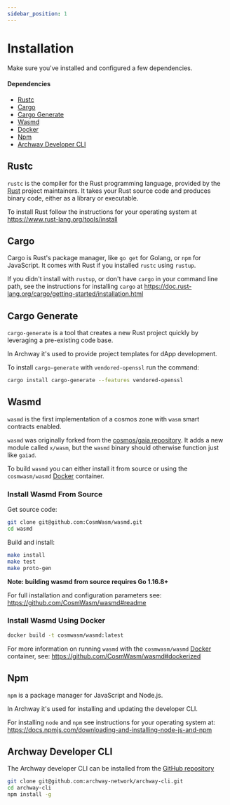 ```yaml
---
sidebar_position: 1
---
```


# Installation

Make sure you've installed and configured a few dependencies.

#### Dependencies

- [Rustc](https://www.rust-lang.org/tools/install "Install Rust")
- [Cargo](https://doc.rust-lang.org/cargo/getting-started/installation.html "Install Cargo")
- [Cargo Generate](https://crates.io/crates/cargo-generate "Install Cargo Generate")
- [Wasmd](https://github.com/CosmWasm/wasmd "Install Wasmd")
- [Docker](https://docs.docker.com/get-docker "Install Docker")
- [Npm](https://docs.npmjs.com/downloading-and-installing-node-js-and-npm "Install Node.js and NPM")
- [Archway Developer CLI](https://github.com/archway-network/archway-cli "Install develolper CLI")

## Rustc

`rustc` is the compiler for the Rust programming language, provided by the [Rust](https://www.rust-lang.org/ "Rust Homepage") project maintainers. It takes your Rust source code and produces binary code, either as a library or executable.

To install Rust follow the instructions for your operating system at https://www.rust-lang.org/tools/install

## Cargo

Cargo is Rust's package manager, like `go get` for Golang, or `npm` for JavaScript. It comes with Rust if you installed `rustc` using `rustup`. 

If you didn't install with `rustup`, or don't have `cargo` in your command line path, see the instructions for installing `cargo` at https://doc.rust-lang.org/cargo/getting-started/installation.html

## Cargo Generate

`cargo-generate` is a tool that creates a new Rust project quickly by leveraging a pre-existing code base. 

In Archway it's used to provide project templates for dApp development. 

To install `cargo-generate` with `vendored-openssl` run the command: 
```bash
cargo install cargo-generate --features vendored-openssl
```

## Wasmd

`wasmd` is the first implementation of a cosmos zone with `wasm` smart contracts enabled.

`wasmd` was originally forked from the [cosmos/gaia repository](https://github.com/cosmos/gaia). It adds a new module called `x/wasm`, but the `wasmd` binary should otherwise function just like `gaiad`.

To build `wasmd` you can either install it from source or using the `cosmwasm/wasmd` [Docker](https://www.docker.com/ "Docker Homepage") container.

### Install Wasmd From Source

Get source code:
```bash
git clone git@github.com:CosmWasm/wasmd.git
cd wasmd
```

Build and install:
```bash
make install
make test
make proto-gen
```

**Note: building wasmd from source requires Go 1.16.8+**

For full installation and configuration parameters see: https://github.com/CosmWasm/wasmd#readme

### Install Wasmd Using Docker

```bash
docker build -t cosmwasm/wasmd:latest
```

For more information on running `wasmd` with the `cosmwasm/wasmd` [Docker](https://www.docker.com/ "Docker Homepage") container, see: https://github.com/CosmWasm/wasmd#dockerized


## Npm

`npm` is a package manager for JavaScript and Node.js. 

In Archway it's used for installing and updating the developer CLI. 

For installing `node` and `npm` see instructions for your operating system at: https://docs.npmjs.com/downloading-and-installing-node-js-and-npm

## Archway Developer CLI

The Archway developer CLI can be installed from the [GitHub repository](https://github.com/archway-network/archway-cli)

```bash
git clone git@github.com:archway-network/archway-cli.git
cd archway-cli 
npm install -g
```